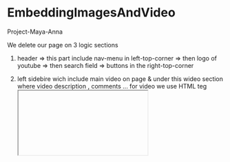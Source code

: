 # EmbeddingImagesAndVideo
Project-Maya-Anna

We delete our page on 3 logic sections

1) header => this part include nav-menu in left-top-corner => then logo of youtube => then search field => buttons in the right-top-corner

2) left sidebire wich include main video on page & under this wideo section where video description , comments ...
for video we use HTML teg <a href="https://developer.mozilla.org/en-US/docs/Web/HTML/Element/iframe"><iframe></a> with next attributes : width , height , <a href="">frameborder</a> 
        frameborder Obsolete since HTML5
        The value 1 (the default) draws a border around this frame. 
        The value 0 removes the border around this frame, but you should    
        instead use the CSS property border to control <iframe> borders.

3) right sidebar where gorisontal list with videos

